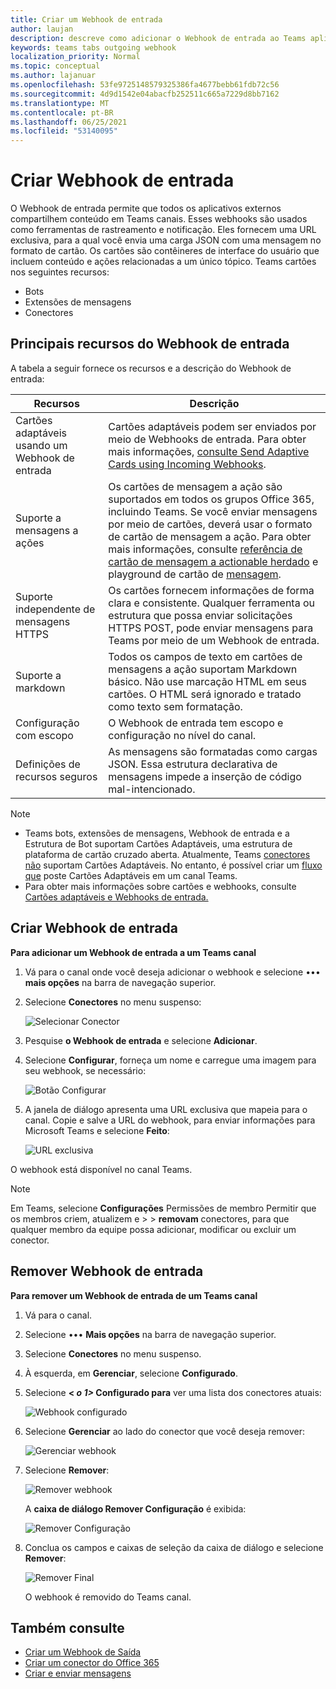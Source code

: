 ```yaml
---
title: Criar um Webhook de entrada
author: laujan
description: descreve como adicionar o Webhook de entrada ao Teams aplicativo e postar solicitações externas para Teams com webhooks de entrada
keywords: teams tabs outgoing webhook
localization_priority: Normal
ms.topic: conceptual
ms.author: lajanuar
ms.openlocfilehash: 53fe9725148579325386fa4677bebb61fdb72c56
ms.sourcegitcommit: 4d9d1542e04abacfb252511c665a7229d8bb7162
ms.translationtype: MT
ms.contentlocale: pt-BR
ms.lasthandoff: 06/25/2021
ms.locfileid: "53140095"
---
```

# <a name="create-incoming-webhook"></a>Criar Webhook de entrada

O Webhook de entrada permite que todos os aplicativos externos compartilhem conteúdo em Teams canais. Esses webhooks são usados como ferramentas de rastreamento e notificação. Eles fornecem uma URL exclusiva, para a qual você envia uma carga JSON com uma mensagem no formato de cartão. Os cartões são contêineres de interface do usuário que incluem conteúdo e ações relacionadas a um único tópico. Teams cartões nos seguintes recursos:

* Bots
* Extensões de mensagens
* Conectores

## <a name="key-features-of-incoming-webhook"></a>Principais recursos do Webhook de entrada

A tabela a seguir fornece os recursos e a descrição do Webhook de entrada:

| Recursos | Descrição |
| ------- | ----------- |
|Cartões adaptáveis usando um Webhook de entrada|Cartões adaptáveis podem ser enviados por meio de Webhooks de entrada. Para obter mais informações, [consulte Send Adaptive Cards using Incoming Webhooks](../../webhooks-and-connectors/how-to/connectors-using.md#send-adaptive-cards-using-an-incoming-webhook).|
|Suporte a mensagens a ações|Os cartões de mensagem a ação são suportados em todos os grupos Office 365, incluindo Teams. Se você enviar mensagens por meio de cartões, deverá usar o formato de cartão de mensagem a ação. Para obter mais informações, consulte [referência de cartão de mensagem a actionable herdado](/outlook/actionable-messages/message-card-reference) e playground de cartão de [mensagem](https://messagecardplayground.azurewebsites.net).|
|Suporte independente de mensagens HTTPS|Os cartões fornecem informações de forma clara e consistente. Qualquer ferramenta ou estrutura que possa enviar solicitações HTTPS POST, pode enviar mensagens para Teams por meio de um Webhook de entrada.|
|Suporte a markdown|Todos os campos de texto em cartões de mensagens a ação suportam Markdown básico. Não use marcação HTML em seus cartões. O HTML será ignorado e tratado como texto sem formatação.|
|Configuração com escopo|O Webhook de entrada tem escopo e configuração no nível do canal.|
|Definições de recursos seguros|As mensagens são formatadas como cargas JSON. Essa estrutura declarativa de mensagens impede a inserção de código mal-intencionado.|

> [!NOTE]
> * Teams bots, extensões de mensagens, Webhook de entrada e a Estrutura de Bot suportam Cartões Adaptáveis, uma estrutura de plataforma de cartão cruzado aberta. Atualmente, Teams [conectores não](../../webhooks-and-connectors/how-to/connectors-creating.md) suportam Cartões Adaptáveis. No entanto, é possível criar um [fluxo que](https://flow.microsoft.com/blog/microsoft-flow-in-microsoft-teams/) poste Cartões Adaptáveis em um canal Teams.
> * Para obter mais informações sobre cartões e webhooks, consulte [Cartões adaptáveis e Webhooks de entrada.](~/task-modules-and-cards/what-are-cards.md#adaptive-cards-and-incoming-webhooks)

## <a name="create-incoming-webhook"></a>Criar Webhook de entrada

**Para adicionar um Webhook de entrada a um Teams canal**

1. Vá para o canal onde você deseja adicionar o webhook e selecione &#8226;&#8226;&#8226; **mais opções** na barra de navegação superior.
1. Selecione **Conectores** no menu suspenso:

    ![Selecionar Conector](~/assets/images/connectors.png)

1. Pesquise **o Webhook de entrada** e selecione **Adicionar**.
1. Selecione **Configurar**, forneça um nome e carregue uma imagem para seu webhook, se necessário:

    ![Botão Configurar](~/assets/images/configure.png)

1. A janela de diálogo apresenta uma URL exclusiva que mapeia para o canal. Copie e salve a URL do webhook, para enviar informações para Microsoft Teams e selecione **Feito**:

    ![URL exclusiva](~/assets/images/url.png)

O webhook está disponível no canal Teams.

> [!NOTE]
> Em Teams, selecione **Configurações** Permissões de membro Permitir que os membros criem, atualizem e  >    >  **removam** conectores, para que qualquer membro da equipe possa adicionar, modificar ou excluir um conector.

## <a name="remove-incoming-webhook"></a>Remover Webhook de entrada

**Para remover um Webhook de entrada de um Teams canal**

1. Vá para o canal.
1. Selecione &#8226;&#8226;&#8226; **Mais opções** na barra de navegação superior.
1. Selecione **Conectores** no menu suspenso.
1. À esquerda, em **Gerenciar**, selecione **Configurado**.
1. Selecione **< *o 1>* Configurado para** ver uma lista dos conectores atuais:

    ![Webhook configurado](~/assets/images/configured.png)

1. Selecione **Gerenciar** ao lado do conector que você deseja remover:

    ![Gerenciar webhook](~/assets/images/manage.png)

1. Selecione **Remover**:

    ![Remover webhook](~/assets/images/remove.png)

    A **caixa de diálogo Remover Configuração** é exibida:

    ![Remover Configuração](~/assets/images/removeconfiguration.png)

1. Conclua os campos e caixas de seleção da caixa de diálogo e selecione **Remover**:

    ![Remover Final](~/assets/images/finalremove.png)

    O webhook é removido do Teams canal.

## <a name="see-also"></a>Também consulte

* [Criar um Webhook de Saída](~/webhooks-and-connectors/how-to/add-outgoing-webhook.md)
* [Criar um conector do Office 365](~/webhooks-and-connectors/how-to/connectors-creating.md)
* [Criar e enviar mensagens](~/webhooks-and-connectors/how-to/connectors-using.md)
